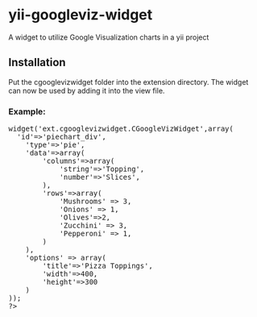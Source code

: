 yii-googleviz-widget
====================

A widget to utilize Google Visualization charts in a yii project
<br />
<h2>Installation</h2>
Put the cgooglevizwidget folder into the extension directory.
The widget can now be used by adding it into the view file.

<h3>Example:</h3>
<pre>
<?php 
$this->widget('ext.cgooglevizwidget.CGoogleVizWidget',array(
  'id'=>'piechart_div',
	'type'=>'pie',
    'data'=>array(
        'columns'=>array(
            'string'=>'Topping',
            'number'=>'Slices',
        ),
        'rows'=>array(
            'Mushrooms' => 3,
            'Onions' => 1,
            'Olives'=>2,
            'Zucchini' => 3,
            'Pepperoni' => 1,
        )
    ),
    'options' => array(
        'title'=>'Pizza Toppings',
        'width'=>400,
        'height'=>300
    )
)); 
?>
</pre>